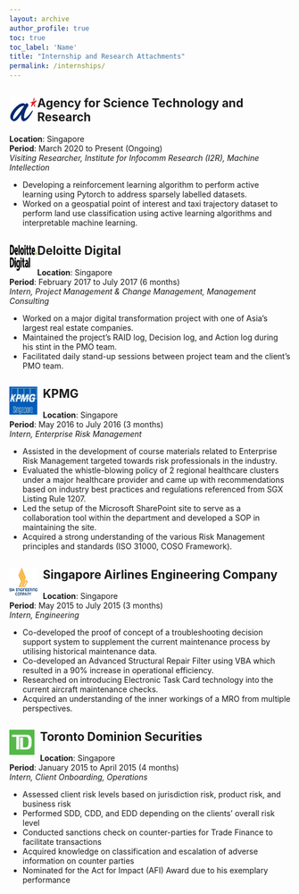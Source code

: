 ```yaml
---
layout: archive
author_profile: true
toc: true
toc_label: 'Name'
title: "Internship and Research Attachments"
permalink: /internships/
---
```


<div class="company_name">
<img class="company_icon" align="left" width="50" height="50" src="/assets/images/astar.png" style="top: -10px"> 
<h2>
Agency for Science Technology and Research
</h2> 
</div>

**Location**: Singapore\
**Period**: March 2020 to Present (Ongoing)\
*Visiting Researcher, Institute for Infocomm Research (I2R), Machine Intellection*
* Developing a reinforcement learning algorithm to perform active learning using Pytorch to address sparsely labelled datasets.
* Worked on a geospatial point of interest and taxi trajectory dataset to perform land use classification using active learning algorithms and interpretable machine learning.


<div class="company_name">
<img class="company_icon" align="left" width="50" height="50" src="/assets/images/deloitte.png" style="top: 2px"> 
<h2>
Deloitte Digital
</h2> 
</div>

**Location**: Singapore\
**Period**: February 2017 to July 2017 (6 months)\
*Intern, Project Management & Change Management, Management Consulting*
* Worked on a major digital transformation project with one of Asia’s largest real estate companies.
* Maintained the project’s RAID log, Decision log, and Action log during his stint in the PMO team.
* Facilitated daily stand-up sessions between project team and the client’s PMO team.


<div class="company_name">
<img class="company_icon" align="left" width="50" height="50" src="/assets/images/kpmg.jpg" style="margin-right: 10px"> 
<h2>
KPMG
</h2> 
</div>

**Location**: Singapore\
**Period**: May 2016 to July 2016 (3 months)\
*Intern, Enterprise Risk Management*
* Assisted in the development of course materials related to Enterprise Risk Management targeted towards risk professionals in the industry.
* Evaluated the whistle-blowing policy of 2 regional healthcare clusters under a major healthcare provider and came up with recommendations based on industry best practices and regulations referenced from SGX Listing Rule 1207.
* Led the setup of the Microsoft SharePoint site to serve as a collaboration tool within the department and developed a SOP in maintaining the site.
* Acquired a strong understanding of the various Risk Management principles and standards (ISO 31000, COSO Framework). 


<div class="company_name">
<img class="company_icon" align="left" width="50" height="50" src="/assets/images/siaec.jpg" style="margin-right: 10px"> 
<h2>
Singapore Airlines Engineering Company
</h2> 
</div>

**Location**: Singapore\
**Period**: May 2015 to July 2015 (3 months)\
*Intern, Engineering*
* Co-developed the proof of concept of a troubleshooting decision support system to supplement the current maintenance process by utilising historical maintenance data.
* Co-developed an Advanced Structural Repair Filter using VBA which resulted in a 90% increase in operational efficiency.
* Researched on introducing Electronic Task Card technology into the current aircraft maintenance checks.
* Acquired an understanding of the inner workings of a MRO from multiple perspectives.


<div class="company_name">
<img class="company_icon" align="left" width="45" height="45" src="/assets/images/td.png" style="margin-right: 10px"> 
<h2>
Toronto Dominion Securities
</h2> 
</div>

**Location**: Singapore\
**Period**: January 2015 to April 2015 (4 months)\
*Intern, Client Onboarding, Operations*
* Assessed client risk levels based on jurisdiction risk, product risk, and business risk
* Performed SDD, CDD, and EDD depending on the clients’ overall risk level
* Conducted sanctions check on counter-parties for Trade Finance to facilitate transactions
* Acquired knowledge on classification and escalation of adverse information on counter parties
* Nominated for the Act for Impact (AFI) Award due to his exemplary performance